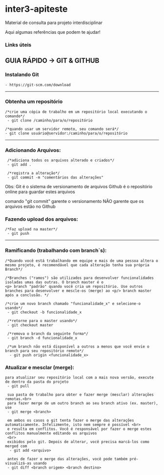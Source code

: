 # inter3-apiteste

Material de consulta para projeto interdisciplinar 

Aqui algumas referências  que podem te ajudar!


### Links úteis 


## GUIA RÁPIDO -> GIT & GITHUB
### Instalando Git 
    - https://git-scm.com/download

---------------------------------

### Obtenha um repositório
    /*crie uma cópia de trabalho em um repositório local executando o comando*/
     - git clone /caminho/para/o/repositório

    /*quando usar um servidor remoto, seu comando será*/
    - git clone usuário@servidor:/caminho/para/o/repositório

---------------------------------

### Adicionando Arquivos:
     /*adiciona todos os arquivos alterado e criados*/   
     - git add . 

     /*registra a alteração*/   
     - git commit -m "comentários das alterações"

Obs: Git é o sistema de versionamento de arquivos Github é o repositório online para guardar estes arquivos 
<p> comando "git commit" garente o versionamento NÃO garente que os arquivos estão no Github<p/>

### Fazendo upload dos arquivos:
    /*Faz upload na master*/
     - git push

---------------------------------

### Ramificando (trabalhando com branch`s):

    /*Quando você está trabalhando em equipe e mais de uma pessoa altera o mesmo projeto, é recomendável que cada alteração tenha sua própria Branch*/

    /*Branches ("ramos") são utilizados para desenvolver funcionalidades isoladas umas das outras. O branch master é o
    <p> branch "padrão" quando você cria um repositório. Use outros branches para desenvolver e mescle-os (merge) ao <p/> branch master após a conclusão. */

    /*crie um novo branch chamado "funcionalidade_x" e selecione-o usando*/
     - git checkout -b funcionalidade_x

     /*retorne para o master usando*/
     - git checkout master

     /*remova o branch da seguinte forma*/
     - git branch -d funcionalidade_x

     /*um branch não está disponível a outros a menos que você envie o branch para seu repositório remoto*/
      - git push origin <funcionalidade_x>

### Atualizar e mesclar (merge):
    para atualizar seu repositório local com a mais nova versão, execute de dentro da pasta do projeto
     - git pull

     sua pasta de trabalho para obter e fazer merge (mesclar) alterações remotas.<br>
     para fazer merge de um outro branch ao seu branch ativo (ex. master), use
     - git merge <branch>

     em ambos os casos o git tenta fazer o merge das alterações automaticamente. Infelizmente, isto nem sempre é possível <br> 
     e resulta em conflitos. Você é responsável por fazer o merge estes conflitos manualmente editando os arquivos 
     <br>
     exibidos pelo git. Depois de alterar, você precisa marcá-los como merged com
      - git add <arquivo>

     antes de fazer o merge das alterações, você pode também pré-visualizá-as usando
     - git diff <branch origem> <branch destino>